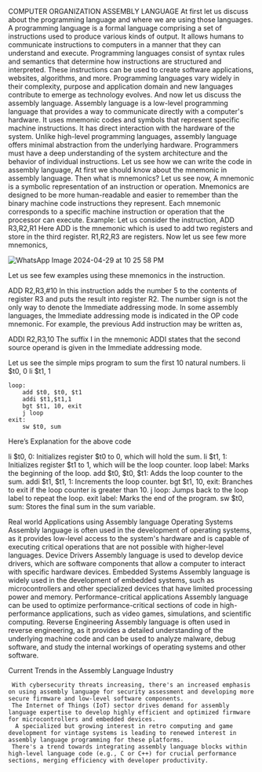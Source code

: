 COMPUTER ORGANIZATION
ASSEMBLY LANGUAGE
      At first let us discuss about the programming language and where we are using those languages.
      A programming language is a formal language comprising a set of instructions used to produce various kinds of output. It allows humans to communicate instructions to computers in a manner that they can understand and execute. Programming languages consist of syntax rules and semantics that determine how instructions are structured and interpreted. These instructions can be used to create software applications, websites, algorithms, and more. Programming languages vary widely in their complexity, purpose and application domain and new languages contribute to emerge as technology evolves.
And now let us discuss the assembly language.
     Assembly language is a low-level programming language that provides a way to communicate directly with a computer's hardware. It uses mnemonic codes and symbols that represent specific machine instructions. It has direct interaction with the hardware of the system. Unlike high-level programming languages, assembly language offers minimal abstraction from the underlying hardware. Programmers must have a deep understanding of the system architecture and the behavior of individual instructions. 
Let us see how we can write the code in assembly language,
At first we should know about the mnemonic in assembly language. Then what is mnemonics? Let us see now,
     A mnemonic is a symbolic representation of an instruction or operation. Mnemonics are designed to be more human-readable and easier to remember than the binary machine code instructions they represent. Each mnemonic corresponds to a specific machine instruction or operation that the processor can execute.
Example:
Let us consider the instruction,
ADD R3,R2,R1
Here ADD is the mnemonic which is used to add two registers and store in the third register.
R1,R2,R3 are registers. 
Now let us see few more mnemonics,



![WhatsApp Image 2024-04-29 at 10 25 58 PM](https://github.com/Rash20mika/Assembly-language/assets/168262492/920ce9bc-aa0b-49b1-b812-ffe5d07faead)


Let us see few examples using these mnemonics in the instruction.

ADD R2,R3,#10
In this instruction adds the number 5 to the contents of register R3 and puts the result into register R2. The number sign is not the only way to denote the Immediate addressing mode. In some assembly languages, the Immediate addressing mode is indicated in the OP code mnemonic. For example, the previous Add instruction may be written as,

ADDI R2,R3,10
The suffix I in the mnemonic ADDI states that the second source operand is given in the Immediate addressing mode.

Let us see the simple mips program to sum the first 10 natural numbers.
        li $t0, 0
        li $t1, 1

    loop:
        add $t0, $t0, $t1
        addi $t1,$t1,1
        bgt $t1, 10, exit
        j loop
    exit: 
        sw $t0, sum

Here’s Explanation for the above code

li $t0, 0: Initializes register $t0 to 0, which will hold the sum.
li $t1, 1: Initializes register $t1 to 1, which will be the loop counter.
loop label: Marks the beginning of the loop.
add $t0, $t0, $t1: Adds the loop counter to the sum.
addi $t1, $t1, 1: Increments the loop counter.
bgt $t1, 10, exit: Branches to exit if the loop counter is greater than 10.
j loop: Jumps back to the loop label to repeat the loop.
exit label: Marks the end of the program.
sw $t0, sum: Stores the final sum in the sum variable.


Real world Applications using Assembly language
Operating Systems
      Assembly language is often used in the development of operating systems, as it provides low-level access to the system's hardware and is capable of executing critical operations that are not possible with higher-level languages.
Device Drivers
      Assembly language is used to develop device drivers, which are software components that allow a computer to interact with specific hardware devices.
Embedded Systems
      Assembly language is widely used in the development of embedded systems, such as microcontrollers and other specialized devices that have limited processing power and memory.
Performance-critical applications
      Assembly language can be used to optimize performance-critical sections of code in high-performance applications, such as video games, simulations, and scientific computing.
Reverse Engineering
      Assembly language is often used in reverse engineering, as it provides a detailed understanding of the underlying machine code and can be used to analyze malware, debug software, and study the internal workings of operating systems and other software.

Current Trends in the Assembly Language Industry
     
     With cybersecurity threats increasing, there's an increased emphasis on using assembly language for security assessment and developing more secure firmware and low-level software components.
     The Internet of Things (IoT) sector drives demand for assembly language expertise to develop highly efficient and optimized firmware for microcontrollers and embedded devices.
      A specialized but growing interest in retro computing and game development for vintage systems is leading to renewed interest in assembly language programming for these platforms.
     There's a trend towards integrating assembly language blocks within high-level language code (e.g., C or C++) for crucial performance sections, merging efficiency with developer productivity.
